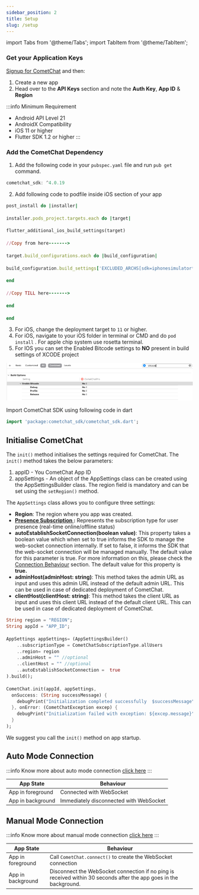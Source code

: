```yaml
---
sidebar_position: 2
title: Setup
slug: /setup
---
```


import Tabs from '@theme/Tabs';
import TabItem from '@theme/TabItem';

### Get your Application Keys

[Signup for CometChat](https://app.cometchat.com/) and then:

1. Create a new app
2. Head over to the **API Keys** section and note the **Auth Key**, **App ID** & **Region**

:::info Minimum Requirement

- Android API Level 21
- AndroidX Compatibility
- iOS 11 or higher
- Flutter SDK 1.2 or higher
  :::

### Add the CometChat Dependency

1. Add the following code in your `pubspec.yaml` file and run `pub get` command.

<Tabs>
<TabItem value="Dart" label="Dart">

```dart
cometchat_sdk: ^4.0.19
```

</TabItem>
</Tabs>

2. Add following code to podfile inside iOS section of your app

<Tabs>
<TabItem value="Ruby" label="Ruby">

```ruby
post_install do |installer|

installer.pods_project.targets.each do |target|

flutter_additional_ios_build_settings(target)

//Copy from here------->

target.build_configurations.each do |build_configuration|

build_configuration.build_settings['EXCLUDED_ARCHS[sdk=iphonesimulator*]'] = 'arm64 i386'

end

//Copy TILL here------->

end

end
```

</TabItem>
</Tabs>

3. For iOS, change the deployment target to `11` or higher.
4. For iOS, navigate to your iOS folder in terminal or CMD and do `pod install` . For apple chip system use rosetta terminal.
5. For IOS you can set the Enabled Bitcode settings to **NO** present in build settings of XCODE project

![](./assest/uqw7o892u1k2jfoi48c3mpcr3mfz8ha80dlt89198cy33d4xxfkqkic9gof95zj2.png)

Import CometChat SDK using following code in dart

<Tabs>
<TabItem value="Dart" label="Dart">

```dart
import 'package:cometchat_sdk/cometchat_sdk.dart';
```

</TabItem>
</Tabs>

## Initialise CometChat

The `init()` method initialises the settings required for CometChat. The `init()` method takes the below parameters:

1. appID - You CometChat App ID
2. appSettings - An object of the AppSettings class can be created using the AppSettingsBuilder class. The region field is mandatory and can be set using the `setRegion()` method.

The `AppSettings` class allows you to configure three settings:

- **Region**: The region where you app was created.
- **[Presence Subscription ](user-presence):** Represents the subscription type for user presence (real-time online/offline status)
- **autoEstablishSocketConnection(boolean value)**: This property takes a boolean value which when set to true informs the SDK to manage the web-socket connection internally. If set to false, it informs the SDK that the web-socket connection will be managed manually. The default value for this parameter is true. For more information on this, please check the [Connection Behaviour](connection-behaviour) section. The default value for this property is **true.**
- **adminHost(adminHost: string)**: This method takes the admin URL as input and uses this admin URL instead of the default admin URL. This can be used in case of dedicated deployment of CometChat.
- **clientHost(clientHost: string)**: This method takes the client URL as input and uses this client URL instead of the default client URL. This can be used in case of dedicated deployment of CometChat.

<Tabs>
<TabItem value="Dart" label="Dart">

```dart
String region = "REGION";
String appId = "APP_ID";

AppSettings appSettings= (AppSettingsBuilder()
    ..subscriptionType = CometChatSubscriptionType.allUsers
    ..region= region
    ..adminHost = "" //optional
    ..clientHost = "" //optional
    ..autoEstablishSocketConnection =  true
).build();

CometChat.init(appId, appSettings,
  onSuccess: (String successMessage) {
    debugPrint("Initialization completed successfully  $successMessage");
  }, onError: (CometChatException excep) {
    debugPrint("Initialization failed with exception: ${excep.message}");
  }
);
```

</TabItem>
</Tabs>

We suggest you call the `init()` method on app startup.

## Auto Mode Connection

:::info
Know more about auto mode connection [click here](connection-behaviour)
:::

| App State         | Behaviour                               |
| ----------------- | --------------------------------------- |
| App in foreground | Connected with WebSocket                |
| App in background | Immediately disconnected with WebSocket |

## Manual Mode Connection

:::info
Know more about manual mode connection [click here](connection-behaviour)
:::

| App State         | Behaviour                                                                                                          |
| ----------------- | ------------------------------------------------------------------------------------------------------------------ |
| App in foreground | Call `CometChat.connect()` to create the WebSocket connection                                                      |
| App in background | Disconnect the WebSocket connection if no ping is received within 30 seconds after the app goes in the background. |

